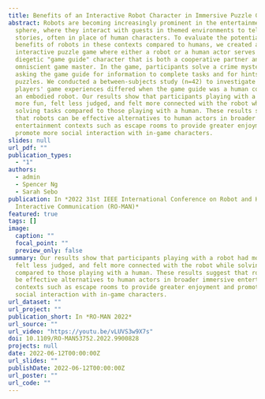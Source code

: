 ```yaml
---
title: Benefits of an Interactive Robot Character in Immersive Puzzle Games
abstract: Robots are becoming increasingly prominent in the entertainment
  sphere, where they interact with guests in themed environments to tell
  stories, often in place of human characters. To evaluate the potential
  benefits of robots in these contexts compared to humans, we created an
  interactive puzzle game where either a robot or a human actor serves as a
  diegetic "game guide" character that is both a cooperative partner and an
  omniscient game master. In the game, participants solve a crime mystery by
  asking the game guide for information to complete tasks and for hints to solve
  puzzles. We conducted a between-subjects study (n=42) to investigate how
  players' game experiences differed when the game guide was a human compared to
  an embodied robot. Our results show that participants playing with a robot had
  more fun, felt less judged, and felt more connected with the robot while
  solving tasks compared to those playing with a human. These results suggest
  that robots can be effective alternatives to human actors in broader immersive
  entertainment contexts such as escape rooms to provide greater enjoyment and
  promote more social interaction with in-game characters.
slides: null
url_pdf: ""
publication_types:
  - "1"
authors:
  - admin
  - Spencer Ng
  - Sarah Sebo
publication: In *2022 31st IEEE International Conference on Robot and Human
  Interactive Communication (RO-MAN)*
featured: true
tags: []
image:
  caption: ""
  focal_point: ""
  preview_only: false
summary: Our results show that participants playing with a robot had more fun,
  felt less judged, and felt more connected with the robot while solving tasks
  compared to those playing with a human. These results suggest that robots can
  be effective alternatives to human actors in broader immersive entertainment
  contexts such as escape rooms to provide greater enjoyment and promote more
  social interaction with in-game characters.
url_dataset: ""
url_project: ""
publication_short: In *RO-MAN 2022*
url_source: ""
url_video: "https://youtu.be/vLUVS3w9X7s"
doi: 10.1109/RO-MAN53752.2022.9900828
projects: null
date: 2022-06-12T00:00:00Z
url_slides: ""
publishDate: 2022-06-12T00:00:00Z
url_poster: ""
url_code: ""
---
```

